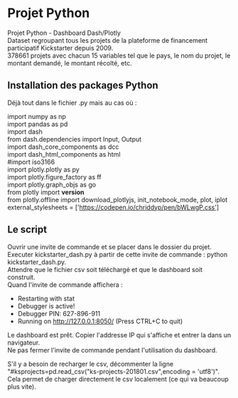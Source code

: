 # Projet Python

Projet Python - Dashboard Dash/Plotly  
Dataset regroupant tous les projets de la plateforme de financement participatif Kickstarter depuis 2009.  
378661 projets avec chacun 15 variables tel que le pays, le nom du projet, le montant demandé, le montant récolté, etc.  


## Installation des packages Python

Déjà tout dans le fichier .py mais au cas où :  

import numpy as np  
import pandas as pd  
import dash  
from dash.dependencies import Input, Output  
import dash_core_components as dcc  
import dash_html_components as html  
#import iso3166  
import plotly.plotly as py  
import plotly.figure_factory as ff  
import plotly.graph_objs as go  
from plotly import __version__  
from plotly.offline import download_plotlyjs, init_notebook_mode, plot, iplot  
external_stylesheets = ['https://codepen.io/chriddyp/pen/bWLwgP.css']  


## Le script

Ouvrir une invite de commande et se placer dans le dossier du projet.
Executer kickstarter_dash.py à partir de cette invite de commande : python kickstarter_dash.py.  
Attendre que le fichier csv soit téléchargé et que le dashboard soit construit.  
Quand l'invite de commande affichera :  


* Restarting with stat  
* Debugger is active!  
* Debugger PIN: 627-896-911  
* Running on http://127.0.0.1:8050/ (Press CTRL+C to quit)  
 

Le dashboard est prêt. Copier l'addresse IP qui s'affiche et entrer la dans un navigateur.  
Ne pas fermer l'invite de commande pendant l'utilisation du dashboard.
  
S'il y a besoin de recharger le csv, décommenter la ligne "#ksprojects=pd.read_csv("ks-projects-201801.csv",encoding = 'utf8')".  
Cela permet de charger directement le csv localement (ce qui va beaucoup plus vite).



